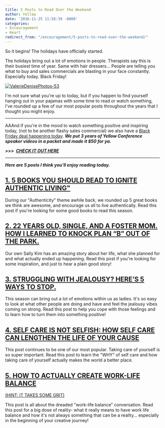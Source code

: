 ```yaml
---
title: 5 Posts to Read Over the Weekend
author: Yellow
date: '2016-11-25 11:58:39 -0800'
categories:
- Encouragement
- Heart
redirect_from: "/encouragement/5-posts-to-read-over-the-weekend/"
---
```


So it begins! The holidays have officially started.

The holidays bring out a lot of emotions in people. Therapists say this is their busiest time of year. Same with hair dressers... People are telling you what to buy and sales commercials are blasting in your face constantly. Especially today. Black Friday!

[![ValerieDenisePhotos-53](https://yellow-blog-images.imgix.net/2016/07/ValerieDenisePhotos-53.jpg)](https://yellow-blog-images.imgix.net/2016/07/ValerieDenisePhotos-53.jpg)

I'm not sure what you're up to today, but if you happen to find yourself hanging out in your pajamas with some time to read or watch something, I've rounded up a few of our most popular posts throughout the years that I thought you might enjoy.

* * *

AAAnd if you're in the mood to watch something positive and inspiring today, (not to be another flashy sales commercial) we also have a [Black Friday deal happening today](http://yellowco.myshopify.com/products/yellow-conference-pack-black-friday-deal). _**We put 3 years of Yellow Conference speaker videos in a packet and made it $50 for ya.**_

_**>>>  [CHECK IT OUT HERE](http://yellowco.myshopify.com/products/yellow-conference-pack-black-friday-deal)**_

* * *

_**Here are 5 posts I think you'll enjoy reading today.**_

## [1. 5 BOOKS YOU SHOULD READ TO IGNITE AUTHENTIC LIVING"](http://yellowconference.com/2015/03/26/authenticlivingbooks/)

During our "Authenticity" theme awhile back, we rounded up 5 great books we think are awesome, and encourage us all to live authentically. Read this post if you're looking for some good books to read this season.

## [2. 22 YEARS OLD, SINGLE, AND A FOSTER MOM. HOW I LEARNED TO KNOCK PLAN “B” OUT OF THE PARK.](http://yellowconference.com/2015/12/08/refinenotdefine/)

Our own Sally Kim has an amazing story about her life, what she planned for and what actually ended up happening. Read this post if you're looking for some inspiration, and just to hear a plain good story!

## [3. STRUGGLING WITH JEALOUSY? HERE’S 5 WAYS TO STOP.](http://yellowconference.com/2015/05/12/jealousyandtribe/)

This season can bring out a lot of emotions within us as ladies. It's so easy to look at what other people are doing and have and feel the jealousy vibes coming on strong. Read this post to help you cope with those feelings and to learn how to turn them into something positive!

## [4. SELF CARE IS NOT SELFISH: HOW SELF CARE CAN LENGTHEN THE LIFE OF YOUR CAUSE](http://yellowconference.com/2015/09/10/creativeadvocacyselfcare/)

This post continues to be one of our most popular. Taking care of yourself is so super important. Read this post to learn the "WHY" of self care and how taking care of yourself actually makes the world a better place.

## [5. HOW TO ACTUALLY CREATE WORK-LIFE BALANCE](http://yellowconference.com/2016/06/02/the-real-secret-to-work-life-balance-hint-it-takes-some-grit/)  
[(HINT: IT TAKES SOME GRIT)](http://yellowconference.com/2016/06/02/the-real-secret-to-work-life-balance-hint-it-takes-some-grit/)

This post is all about the dreaded "work-life balance" conversation. Read this post for a big dose of reality- what it really means to have work life balance and how it's not always something that can be a reality... especially in the beginning of your creative journey!
